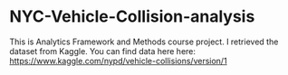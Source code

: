 # NYC-Vehicle-Collision-analysis

This is Analytics Framework and Methods course project. I retrieved the dataset from Kaggle.
You can find data  here​ 
here: https://www.kaggle.com/nypd/vehicle-collisions/version/1
